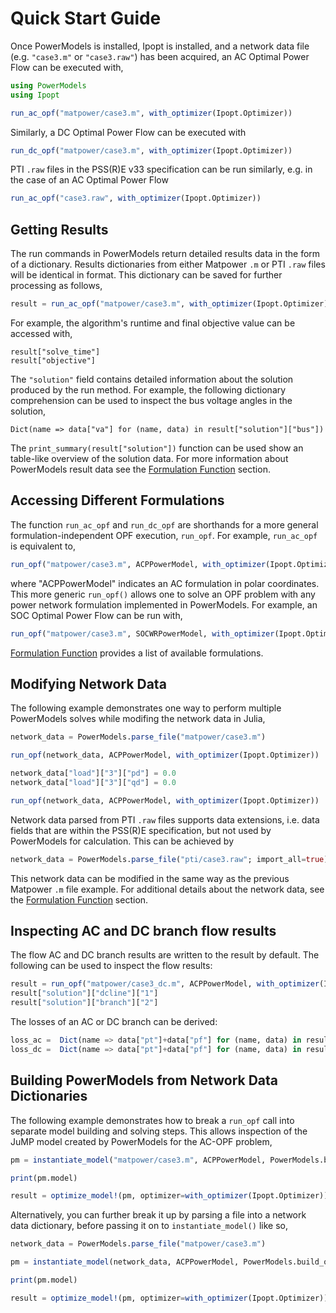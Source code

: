 # Quick Start Guide

Once PowerModels is installed, Ipopt is installed, and a network data file (e.g. `"case3.m"` or `"case3.raw"`) has been acquired, an AC Optimal Power Flow can be executed with,

```julia
using PowerModels
using Ipopt

run_ac_opf("matpower/case3.m", with_optimizer(Ipopt.Optimizer))
```

Similarly, a DC Optimal Power Flow can be executed with

```julia
run_dc_opf("matpower/case3.m", with_optimizer(Ipopt.Optimizer))
```

PTI `.raw` files in the PSS(R)E v33 specification can be run similarly, e.g. in the case of an AC Optimal Power Flow

```julia
run_ac_opf("case3.raw", with_optimizer(Ipopt.Optimizer))
```


## Getting Results

The run commands in PowerModels return detailed results data in the form of a dictionary. Results dictionaries from either Matpower `.m` or PTI `.raw` files will be identical in format. This dictionary can be saved for further processing as follows,

```julia
result = run_ac_opf("matpower/case3.m", with_optimizer(Ipopt.Optimizer))
```

For example, the algorithm's runtime and final objective value can be accessed with,

```
result["solve_time"]
result["objective"]
```

The `"solution"` field contains detailed information about the solution produced by the run method.
For example, the following dictionary comprehension can be used to inspect the bus voltage angles in the solution,

```
Dict(name => data["va"] for (name, data) in result["solution"]["bus"])
```

The `print_summary(result["solution"])` function can be used show an table-like overview of the solution data.  For more information about PowerModels result data see the [Formulation Function](@ref) section.


## Accessing Different Formulations

The function `run_ac_opf` and `run_dc_opf` are shorthands for a more general formulation-independent OPF execution, `run_opf`.
For example, `run_ac_opf` is equivalent to,

```julia
run_opf("matpower/case3.m", ACPPowerModel, with_optimizer(Ipopt.Optimizer))
```

where "ACPPowerModel" indicates an AC formulation in polar coordinates.  This more generic `run_opf()` allows one to solve an OPF problem with any power network formulation implemented in PowerModels.  For example, an SOC Optimal Power Flow can be run with,

```julia
run_opf("matpower/case3.m", SOCWRPowerModel, with_optimizer(Ipopt.Optimizer))
```

[Formulation Function](@ref) provides a list of available formulations.


## Modifying Network Data

The following example demonstrates one way to perform multiple PowerModels solves while modifing the network data in Julia,

```julia
network_data = PowerModels.parse_file("matpower/case3.m")

run_opf(network_data, ACPPowerModel, with_optimizer(Ipopt.Optimizer))

network_data["load"]["3"]["pd"] = 0.0
network_data["load"]["3"]["qd"] = 0.0

run_opf(network_data, ACPPowerModel, with_optimizer(Ipopt.Optimizer))
```

Network data parsed from PTI `.raw` files supports data extensions, i.e. data fields that are within the PSS(R)E specification, but not used by PowerModels for calculation. This can be achieved by

```julia
network_data = PowerModels.parse_file("pti/case3.raw"; import_all=true)
```

This network data can be modified in the same way as the previous Matpower `.m` file example. For additional details about the network data, see the [Formulation Function](@ref) section.


## Inspecting AC and DC branch flow results

The flow AC and DC branch results are written to the result by default. The following can be used to inspect the flow results:
```julia
result = run_opf("matpower/case3_dc.m", ACPPowerModel, with_optimizer(Ipopt.Optimizer))
result["solution"]["dcline"]["1"]
result["solution"]["branch"]["2"]
```

The losses of an AC or DC branch can be derived:
```julia
loss_ac =  Dict(name => data["pt"]+data["pf"] for (name, data) in result["solution"]["branch"])
loss_dc =  Dict(name => data["pt"]+data["pf"] for (name, data) in result["solution"]["dcline"])
```


## Building PowerModels from Network Data Dictionaries
The following example demonstrates how to break a `run_opf` call into separate model building and solving steps.  This allows inspection of the JuMP model created by PowerModels for the AC-OPF problem,

```julia
pm = instantiate_model("matpower/case3.m", ACPPowerModel, PowerModels.build_opf)

print(pm.model)

result = optimize_model!(pm, optimizer=with_optimizer(Ipopt.Optimizer))
```

Alternatively, you can further break it up by parsing a file into a network data dictionary, before passing it on to `instantiate_model()` like so,

```julia
network_data = PowerModels.parse_file("matpower/case3.m")

pm = instantiate_model(network_data, ACPPowerModel, PowerModels.build_opf)

print(pm.model)

result = optimize_model!(pm, optimizer=with_optimizer(Ipopt.Optimizer))
```

